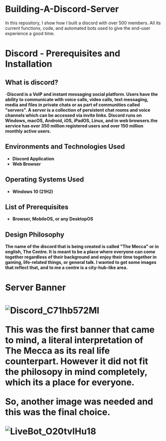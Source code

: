 # Building-A-Discord-Server
In this repository, I show how I built a discord with over 500 members. All its current functions, code, and automated bots used to give the end-user experience a good time. 


<h1>Discord - Prerequisites and Installation</h1>


<h2>What is discord?</h2>
-<b>Discord is a VoIP and instant messaging social platform. Users have the ability to communicate with voice calls, video calls, text messaging, media and files in private chats or as part of communities called "servers". A server is a collection of persistent chat rooms and voice channels which can be accessed via invite links. Discord runs on Windows, macOS, Android, iOS, iPadOS, Linux, and in web browsers.the service has over 350 million registered users and over 150 million monthly active users.<b>


<h2>Environments and Technologies Used</h2>

- Discord Application
- Web Browser

<h2>Operating Systems Used </h2>

- Windows 10</b> (21H2)

<h2>List of Prerequisites</h2>

- Browser, MobileOS, or any DesktopOS

<h2>Design Philosophy</h2>

The name of the discord that is being created is called "The Mecca" or in english, The Centre. It is meant to be a place where everyone can come together regardless of their background and enjoy their time together in gaming, life-related things, or general talk. I wanted to get some images that reflect that, and to me a centre is a city-hub-like area. 

<h1>Server Banner<h1> 

![Discord_C71hb572MI](https://user-images.githubusercontent.com/109401839/213729695-d32fe9dd-8ea8-4c27-b993-79cbae163cb8.gif)

This was the first banner that came to mind, a literal interpretation of The Mecca as its real life counterpart. However it did not fit the philosopy in mind completely, which its a place for everyone.

So, another image was needed and this was the final choice. 

![LiveBot_O20tvIHu18](https://user-images.githubusercontent.com/109401839/213730337-b15d4122-1bd2-4087-8ad7-8600f18b65e0.gif)




